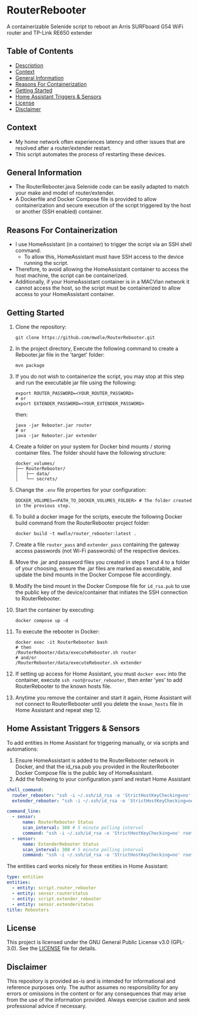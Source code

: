 # RouterRebooter  

A containerizable Selenide script to reboot an Arris SURFboard G54 WiFi router and TP-Link RE650 extender  

## Table of Contents  

* [Description](#routerrebooter)  
* [Context](#context)  
* [General Information](#general-information)
* [Reasons For Containerization](#reasons-for-containerization)
* [Getting Started](#getting-started)
* [Home Assistant Triggers & Sensors](#home-assistant-triggers--sensors)
* [License](#license)  
* [Disclaimer](#disclaimer)  

## Context  

* My home network often experiences latency and other issues that are resolved after a router/extender restart.  
* This script automates the process of restarting these devices.  

## General Information  

* The RouterRebooter.java Selenide code can be easily adapted to match your make and model of router/extender.  
* A Dockerfile and Docker Compose file is provided to allow containerization and secure execution of the script triggered by the host or another (SSH enabled) container.  

## Reasons For Containerization  

* I use HomeAssistant (in a container) to trigger the script via an SSH shell command.
  * To allow this, HomeAssistant must have SSH access to the device running the script.  
* Therefore, to avoid allowing the HomeAssistant container to access the host machine, the script can be containerized.  
* Additionally, if your HomeAssistant container is in a MACVlan network it cannot access the host, so the script must be containerized to allow access to your HomeAssistant container.  

## Getting Started  

1. Clone the repository:  

    ```shell
    git clone https://github.com/mwdle/RouterRebooter.git
    ```  

2. In the project directory, Execute the following command to create a Rebooter.jar file in the 'target' folder:  

    ```shell
    mvn package
    ```  

3. If you do not wish to containerize the script, you may stop at this step and run the executable jar file using the following:

    ```shell
    export ROUTER_PASSWORD=<YOUR_ROUTER_PASSWORD>
    # or
    export EXTENDER_PASSWORD=<YOUR_EXTENDER_PASSWORD>
    ```  
  
    then:
  
    ```shell
    java -jar Rebooter.jar router
    # or
    java -jar Rebooter.jar extender
    ```  

4. Create a folder on your system for Docker bind mounts / storing container files. The folder should have the following structure:  

    ```shell
    docker_volumes/
    ├── RouterRebooter/
    │   ├── data/
    │   └── secrets/
    ```  

5. Change the ```.env``` file properties for your configuration:  

    ```properties
    DOCKER_VOLUMES=<PATH_TO_DOCKER_VOLUMES_FOLDER> # The folder created in the previous step.
    ```  

6. To build a docker image for the scripts, execute the following Docker build command from the RouterRebooter project folder:  

    ```shell
    docker build -t mwdle/router_rebooter:latest .
    ```  

7. Create a file ```router_pass``` and ```extender_pass``` containing the gateway access passwords (not Wi-Fi passwords) of the respective devices.  
8. Move the .jar and password files you created in steps 1 and 4 to a folder of your choosing, ensure the .jar files are marked as executable, and update the bind mounts in the Docker Compose file accordingly.  
9. Modify the bind mount in the Docker Compose file for ```id_rsa.pub``` to use the public key of the device/container that initiates the SSH connection to RouterRebooter.  
10. Start the container by executing:

    ```shell
    docker compose up -d
    ```  

11. To execute the rebooter in Docker:

    ```shell
    docker exec -it RouterRebooter bash
    # then
    /RouterRebooter/data/executeRebooter.sh router
    # and/or
    /RouterRebooter/data/executeRebooter.sh extender
    ```

12. If setting up access for Home Assistant, you must ```docker exec``` into the container, execute ```ssh root@router_rebooter```, then enter 'yes' to add RouterRebooter to the known hosts file.
13. Anytime you remove the container and start it again, Home Assistant will not connect to RouterRebooter until you delete the ```known_hosts``` file in Home Assistant and repeat step 12.  

## Home Assistant Triggers & Sensors  

To add entities in Home Assistant for triggering manually, or via scripts and automations:  

1. Ensure HomeAssistant is added to the RouterRebooter network in Docker, and that the id_rsa.pub you provided in the RouterRebooter Docker Compose file is the public key of HomeAssistant.  
2. Add the following to your configuration.yaml and restart Home Assistant  

```YAML
shell_command:
  router_rebooter: "ssh -i ~/.ssh/id_rsa -o 'StrictHostKeyChecking=no' root@RouterRebooter '/RouterRebooter/data/executeRebooter.sh router' && exit"
  extender_rebooter: "ssh -i ~/.ssh/id_rsa -o 'StrictHostKeyChecking=no' root@RouterRebooter '/RouterRebooter/data/executeRebooter.sh extender' && exit"

command_line:
  - sensor:
      name: RouterRebooter Status
      scan_interval: 300 # 5 minute polling interval
      command: "ssh -i ~/.ssh/id_rsa -o 'StrictHostKeyChecking=no' root@RouterRebooter 'cat /RouterRebooter/data/RouterRebooter.log' && exit"
  - sensor:
      name: ExtenderRebooter Status
      scan_interval: 300 # 5 minute polling interval
      command: "ssh -i ~/.ssh/id_rsa -o 'StrictHostKeyChecking=no' root@RouterRebooter 'cat /RouterRebooter/data/ExtenderRebooter.log' && exit"
```  

The entities card works nicely for these entities in Home Assistant:  

```YAML
type: entities
entities:
  - entity: script.router_rebooter
  - entity: sensor.routerstatus
  - entity: script.extender_rebooter
  - entity: sensor.extenderstatus
title: Rebooters
```  

## License  

This project is licensed under the GNU General Public License v3.0 (GPL-3.0). See the [LICENSE](LICENSE.txt) file for details.  

## Disclaimer  

This repository is provided as-is and is intended for informational and reference purposes only. The author assumes no responsibility for any errors or omissions in the content or for any consequences that may arise from the use of the information provided. Always exercise caution and seek professional advice if necessary.  
